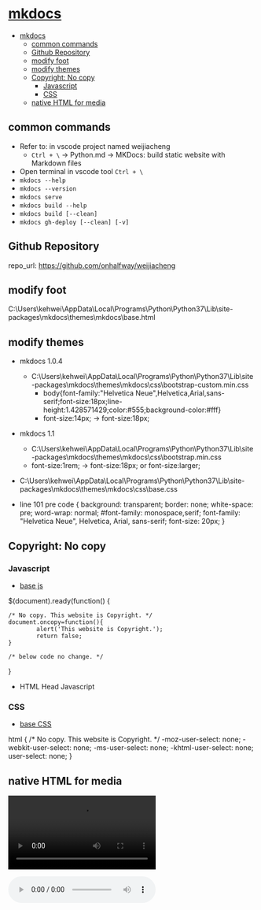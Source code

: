 # [mkdocs](https://www.mkdocs.org/#getting-started)

- [mkdocs](#mkdocs)
  - [common commands](#common-commands)
  - [Github Repository](#github-repository)
  - [modify foot](#modify-foot)
  - [modify themes](#modify-themes)
  - [Copyright: No copy](#copyright-no-copy)
    - [Javascript](#javascript)
    - [CSS](#css)
  - [native HTML for media](#native-html-for-media)

## common commands

- Refer to: in vscode project named weijiacheng
  - `Ctrl + \` -> Python.md -> MKDocs: build static website with Markdown files
- Open terminal in vscode tool `Ctrl + \`
- `mkdocs --help`
- `mkdocs --version`
- `mkdocs serve`
- `mkdocs build --help`
- `mkdocs build [--clean]`
- `mkdocs gh-deploy [--clean] [-v]`

## Github Repository

repo_url: https://github.com/onhalfway/weijiacheng

## modify foot

C:\Users\kehwei\AppData\Local\Programs\Python\Python37\Lib\site-packages\mkdocs\themes\mkdocs\base.html

## modify themes

- mkdocs 1.0.4 
  - C:\Users\kehwei\AppData\Local\Programs\Python\Python37\Lib\site-packages\mkdocs\themes\mkdocs\css\bootstrap-custom.min.css
    - body{font-family:"Helvetica Neue",Helvetica,Arial,sans-serif;font-size:18px;line-height:1.428571429;color:#555;background-color:#fff}
    - font-size:14px; -> font-size:18px;

- mkdocs 1.1
  - C:\Users\kehwei\AppData\Local\Programs\Python\Python37\Lib\site-packages\mkdocs\themes\mkdocs\css\bootstrap.min.css
  - font-size:1rem; -> font-size:18px; or font-size:larger;

- C:\Users\kehwei\AppData\Local\Programs\Python\Python37\Lib\site-packages\mkdocs\themes\mkdocs\css\base.css
- line 101
pre code {
    background: transparent;
    border: none;
    white-space: pre;
    word-wrap: normal;
    #font-family: monospace,serif;
    font-family: "Helvetica Neue", Helvetica, Arial, sans-serif;
    font-size: 20px;
}

## Copyright: No copy

### Javascript

- [base js](C:\Users\kehwei\AppData\Local\Programs\Python\Python37\Lib\site-packages\mkdocs\themes\mkdocs\js\base.js)

$(document).ready(function() {

    /* No copy. This website is Copyright. */
    document.oncopy=function(){
            alert('This website is Copyright.');
            return false;
    }

    /* below code no change. */
}

- HTML Head Javascript

<script type="text/javascript">
    document.oncopy=function(){
            //alert('This website is Copyright.');
            return false;
    }
</script>

### CSS

- [base CSS](C:\Users\kehwei\AppData\Local\Programs\Python\Python37\Lib\site-packages\mkdocs\themes\mkdocs\css\base.css)

html {
    /* No copy. This website is Copyright. */
    -moz-user-select: none;
    -webkit-user-select: none;
    -ms-user-select: none;
    -khtml-user-select: none;
    user-select: none;
}

## native HTML for media

<video controls="controls">
    <source src="../lib/movie.mp4" type="video/mp4" />
    <source src="../lib/movie.ogg" type="video/ogg" />
</video>

<audio src="../lib/song.ogg" controls="controls"></audio>
